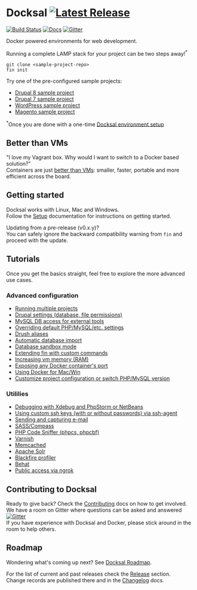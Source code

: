 # Docksal [![Latest Release](https://img.shields.io/github/release/docksal/docksal.svg?style=flat-square)](https://github.com/docksal/docksal/releases/latest)

[![Build Status](https://img.shields.io/travis/docksal/docksal.svg?style=flat-square)](https://travis-ci.org/docksal/docksal)
[![Docs](https://readthedocs.org/projects/docksal/badge?version=master&style=flat-square)](http://docksal.readthedocs.io/en/master)
[![Gitter](https://img.shields.io/gitter/room/docksal/community-support.svg?style=flat-square)](https://gitter.im/docksal/community-support)

Docker powered environments for web development.  

Running a complete LAMP stack for your project can be two steps away!<sup>*</sup>

```
git clone <sample-project-repo>
fin init
```

Try one of the pre-configured sample projects:

- [Drupal 8 sample project](https://github.com/docksal/drupal8)
- [Drupal 7 sample project](https://github.com/docksal/drupal7)
- [WordPress sample project](https://github.com/docksal/wordpress)
- [Magento sample project](https://github.com/docksal/magento)

<sup>*</sup>Once you are done with a one-time [Docksal environment setup](/docs/env-setup.md)


## Better than VMs

"I love my Vagrant box. Why would I want to switch to a Docker based solution?"  
Containers are just [better than VMs](https://github.com/docker/docker#better-than-vms): 
smaller, faster, portable and more efficient across the board.


<a name="setup"></a>
<a name="updates"></a>
## Getting started

Docksal works with Linux, Mac and Windows.  
Follow the [Setup](/docs/setup.md) documentation for instructions on getting started. 

Updating from a pre-release (v0.x.y)?  
You can safely ignore the backward compatibility warning from `fin` and proceed with the update.

<a name="instructions"></a>
## Tutorials

Once you get the basics straight, feel free to explore the more advanced use cases. 

### Advanced configuration
- [Running multiple projects](/docs/multiple-projects.md)
- [Drupal settings (database, file permissions)](/docs/drupal-settings.md)
- [MySQL DB access for external tools](/docs/db-access.md)
- [Overriding default PHP/MySQL/etc. settings](/docs/settings.md)
- [Drush aliases](/docs/drush-aliases.md)
- [Automatic database import](docs/db-import.md)
- [Database sandbox mode](/docs/db-sandbox.md)
- [Extending fin with custom commands](/docs/custom-commands.md)
- [Increasing vm memory (RAM)](/docs/vm.md)
- [Exposing any Docker container's port](/docs/expose-port.md)
- [Using Docker for Mac/Win](/docs/env-setup-native.md)
- [Customize project configuration or switch PHP/MySQL version](/docs/project-customize.md)

### Utililies
- [Debugging with Xdebug and PhpStorm or NetBeans](/docs/xdebug.md)
- [Using custom ssh keys (with or without passwords) via ssh-agent](/docs/ssh-agent.md)
- [Sending and capturing e-mail](/docs/mail.md)
- [SASS/Compass](/docs/sass.md)
- [PHP Code Sniffer (phpcs, phpcbf)](/docs/phpcs.md)
- [Varnish](/docs/varnish.md)
- [Memcached](/docs/memcached.md)
- [Apache Solr](/docs/apache-solr.md)
- [Blackfire profiler](/docs/blackfire.md)
- [Behat](/docs/behat.md)
- [Public access via ngrok](/docs/public-access.md)


## Contributing to Docksal

Ready to give back? Check the [Contributing](CONTRIBUTING.md) docs on how to get involved.  
We have a room on Gitter where questions can be asked and answered 
[![Gitter](https://img.shields.io/gitter/room/docksal/community-support.svg?style=flat-square)](https://gitter.im/docksal/community-support)  
If you have experience with Docksal and Docker, please stick around in the room to help others.


## Roadmap

Wondering what's coming up next? See [Docksal Roadmap](ROADMAP.md).

For the list of current and past releases check the [Release](https://github.com/docksal/docksal/releases) section.  
Change records are published there and in the [Changelog](CHANGELOG.md) docs. 
